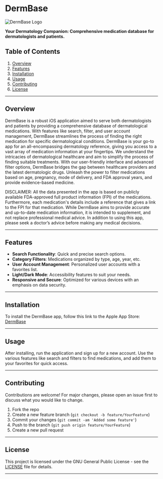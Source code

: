 # DermBase

![DermBase Logo](./assets/logo.png)

**Your Dermatology Companion: Comprehensive medication database for dermatologists and patients.**

## Table of Contents

1. [Overview](#overview)
2. [Features](#features)
3. [Installation](#installation)
4. [Usage](#usage)
5. [Contributing](#contributing)
6. [License](#license)

---

## Overview

DermBase is a robust iOS application aimed to serve both dermatologists and patients by providing a comprehensive database of dermatological medications. With features like search, filter, and user account management, DermBase streamlines the process of finding the right medication for specific dermatological conditions. DermBase is your go-to app for an all-encompassing dermatology reference, giving you access to a vast array of medication information at your fingertips. We understand the intricacies of dermatological healthcare and aim to simplify the process of finding suitable treatments. With our user-friendly interface and advanced filter options, DermBase bridges the gap between healthcare providers and the latest dermatologic drugs. Unleash the power to filter medications based on age, pregnancy, mode of delivery, and FDA approval years, and provide evidence-based medicine.

DISCLAIMER: All the data presented in the app is based on publicly available FDA-approved full product information (FPI) of the medications. Furthermore, each medication's details include a reference that gives a link to the FPI for that medication. While DermBase aims to provide accurate and up-to-date medication information, it is intended to supplement, and not replace professional medical advice. In addition to using this app, please seek a doctor’s advice before making any medical decisions.


---

## Features

- **Search Functionality**: Quick and precise search options.
- **Category Filters**: Medications organized by type, age, year, etc.
- **User Account Management**: Personalized user accounts with a favorites list.
- **Light/Dark Mode**: Accessibility features to suit your needs.
- **Responsive and Secure**: Optimized for various devices with an emphasis on data security.

---

## Installation

To install the DermBase app, follow this link to the Apple App Store:
[DermBase](https://apps.apple.com/ca/app/dermbase/id6465788787)

---

## Usage

After installing, run the application and sign up for a new account. Use the various features like search and filters to find medications, and add them to your favorites for quick access.

---

## Contributing

Contributions are welcome! For major changes, please open an issue first to discuss what you would like to change.

1. Fork the repo
2. Create a new feature branch (`git checkout -b feature/YourFeature`)
3. Commit your changes (`git commit -am 'Added some feature'`)
4. Push to the branch (`git push origin feature/YourFeature`)
5. Create a new pull request

---

## License

This project is licensed under the GNU General Public License - see the [LICENSE](LICENSE) file for details.

---
